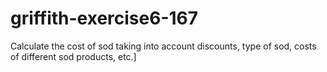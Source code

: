 # griffith-exercise6-167
Calculate the cost of sod taking into account discounts, type of sod, costs of different sod products, etc.]
